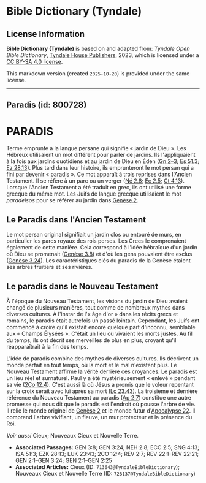 # Bible Dictionary (Tyndale)

## License Information

**Bible Dictionary (Tyndale)** is based on and adapted from: _Tyndale Open Bible Dictionary_, [Tyndale House Publishers](https://tyndaleopenresources.com/), 2023, which is licensed under a [CC BY-SA 4.0 license](https://creativecommons.org/licenses/by-sa/4.0/legalcode.en).

This markdown version (created `2025-10-20`) is provided under the same license.



--------------------------------

## Paradis (id: 800728)

PARADIS
=======

Terme emprunté à la langue persane qui signifie « jardin de Dieu ». Les Hébreux utilisaient un mot différent pour parler de jardins. Ils l'appliquaient à la fois aux jardins quotidiens et au jardin de Dieu en Éden ([Gn 2–3](https://ref.ly/Gen2:1-Gen3:24); [Es 51\.3](https://ref.ly/Isa51:3); [Ez 28\.13](https://ref.ly/Ezek28:13)). Plus tard dans leur histoire, ils emprunteront le mot persan qui a fini par devenir « paradis ». Ce mot apparaît à trois reprises dans l'Ancien Testament. Il se réfère à un parc ou un verger ([Né 2\.8](https://ref.ly/Neh2:8); [Ec 2\.5](https://ref.ly/Eccl2:5); [Ct 4\.13](https://ref.ly/Song4:13)). Lorsque l'Ancien Testament a été traduit en grec, ils ont utilisé une forme grecque du même mot. Les Juifs de langue grecque utilisaient le mot *paradeisos* pour se référer au jardin dans [Genèse 2](https://ref.ly/Gen2:1-Gen2:25).

Le Paradis dans l'Ancien Testament
----------------------------------

Le mot persan original signifiait un jardin clos ou entouré de murs, en particulier les parcs royaux des rois perses. Les Grecs le comprenaient également de cette manière. Cela correspond à l'idée hébraïque d'un jardin où Dieu se promenait ([Genèse 3\.8](https://ref.ly/Gen3:8)) et d'où les gens pouvaient être exclus ([Genèse 3\.24](https://ref.ly/Gen3:24)). Les caractéristiques clés du paradis de la Genèse étaient ses arbres fruitiers et ses rivières.

Le paradis dans le Nouveau Testament
------------------------------------

À l'époque du Nouveau Testament, les visions du jardin de Dieu avaient changé de plusieurs manières, tout comme de nombreux mythes dans diverses cultures. À l'instar de l'« âge d'or » dans les récits grecs et romains, le paradis était autrefois un passé lointain. Cependant, les Juifs ont commencé à croire qu'il existait encore quelque part d'inconnu, semblable aux « Champs Élysées ». C'était un lieu où vivaient les morts justes. Au fil du temps, ils ont décrit ses merveilles de plus en plus, croyant qu'il réapparaîtrait à la fin des temps.

L'idée de paradis combine des mythes de diverses cultures. Ils décrivent un monde parfait en tout temps, où la mort et le mal n'existent plus. Le Nouveau Testament affirme la vérité derrière ces croyances. Le paradis est un lieu réel et surnaturel. Paul y a été mystérieusement « enlevé » pendant sa vie ([2Co 12\.4](https://ref.ly/2Cor12:4)). C'est aussi là où Jésus a promis que le voleur repentant sur la croix serait avec lui après sa mort ([Lc 23\.43](https://ref.ly/Luke23:43)). La troisième et dernière référence du Nouveau Testament au paradis ([Ap 2\.7](https://ref.ly/Rev2:7)) constitue une autre promesse qui nous dit que le paradis est l'endroit où pousse l'arbre de vie. Il relie le monde originel de [Genèse 2](https://ref.ly/Gen2:1-Gen2:25) et le monde futur d'[Apocalypse 22](https://ref.ly/Rev22:1-Rev22:21). Il comprend l'arbre vivifiant, un fleuve, un mur protecteur et la présence du Roi.

*Voir aussi* Cieux; Nouveaux Cieux et Nouvelle Terre.

* **Associated Passages:** GEN 3:8; GEN 3:24; NEH 2:8; ECC 2:5; SNG 4:13; ISA 51:3; EZK 28:13; LUK 23:43; 2CO 12:4; REV 2:7; REV 22:1–REV 22:21; GEN 2:1–GEN 3:24; GEN 2:1–GEN 2:25
* **Associated Articles:** Cieux (ID: `713643@TyndaleBibleDictionary`); Nouveaux Cieux et Nouvelle Terre (ID: `728137@TyndaleBibleDictionary`)

